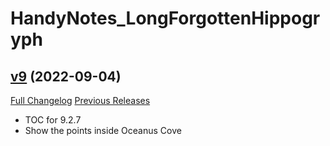 # HandyNotes_LongForgottenHippogryph

## [v9](https://github.com/kemayo/wow-handynotes-longforgottenhippogryph/tree/v9) (2022-09-04)
[Full Changelog](https://github.com/kemayo/wow-handynotes-longforgottenhippogryph/compare/v8...v9) [Previous Releases](https://github.com/kemayo/wow-handynotes-longforgottenhippogryph/releases)

- TOC for 9.2.7  
- Show the points inside Oceanus Cove  
